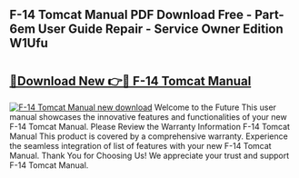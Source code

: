## F-14 Tomcat Manual PDF Download Free - Part-6em User Guide Repair - Service Owner Edition W1Ufu

# <h2><a href="http://bc40026.oget.top/?id=F-14+Tomcat+Manual">🔗Download New 👉🔴 F-14 Tomcat Manual</a></h2>

[![F-14 Tomcat Manual new download](https://i.imgur.com/5g1atiW.png)](http://bc40026.oget.top/?id=F-14+Tomcat+Manual)
Welcome to the Future This user manual showcases the innovative features and functionalities of your new F-14 Tomcat Manual. Please Review the Warranty Information F-14 Tomcat Manual This product is covered by a comprehensive warranty. Experience the seamless integration of list of features with your new F-14 Tomcat Manual. Thank You for Choosing Us! We appreciate your trust and support F-14 Tomcat Manual.
